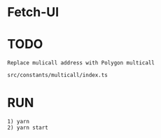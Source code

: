 # Fetch-UI

# TODO

```
Replace mulicall address with Polygon multicall

src/constants/multicall/index.ts
```

# RUN
```
1) yarn
2) yarn start
```
